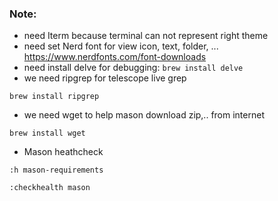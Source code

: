 ### Note:
- need Iterm because terminal can not represent right theme
- need set Nerd font for view icon, text, folder, ...
https://www.nerdfonts.com/font-downloads
- need install delve for debugging: `brew install delve`
- we need ripgrep for telescope live grep
```shell
brew install ripgrep
```
- we need wget to help mason download zip,.. from internet

```shell
brew install wget
```

- Mason heathcheck
```shell
:h mason-requirements
```

```shell
:checkhealth mason
```
